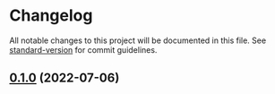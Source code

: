 # Changelog

All notable changes to this project will be documented in this file. See [standard-version](https://github.com/conventional-changelog/standard-version) for commit guidelines.

## [0.1.0](https://github.com/victorggonzalez/demo-app/compare/v0.1.1...v0.1.0) (2022-07-06)
